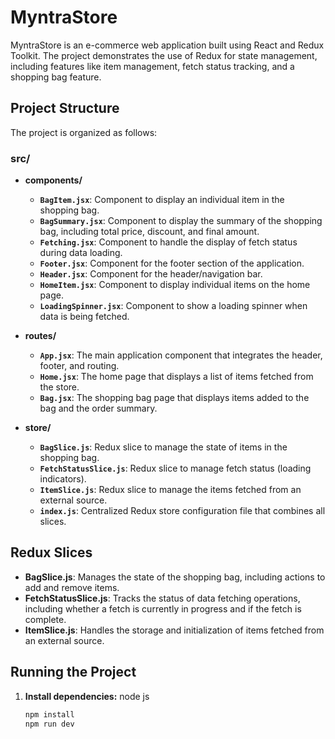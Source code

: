 # MyntraStore

MyntraStore is an e-commerce web application built using React and Redux Toolkit. The project demonstrates the use of Redux for state management, including features like item management, fetch status tracking, and a shopping bag feature.

## Project Structure

The project is organized as follows:

### **src/**

- **components/**
  - **`BagItem.jsx`**: Component to display an individual item in the shopping bag.
  - **`BagSummary.jsx`**: Component to display the summary of the shopping bag, including total price, discount, and final amount.
  - **`Fetching.jsx`**: Component to handle the display of fetch status during data loading.
  - **`Footer.jsx`**: Component for the footer section of the application.
  - **`Header.jsx`**: Component for the header/navigation bar.
  - **`HomeItem.jsx`**: Component to display individual items on the home page.
  - **`LoadingSpinner.jsx`**: Component to show a loading spinner when data is being fetched.

- **routes/**
  - **`App.jsx`**: The main application component that integrates the header, footer, and routing.
  - **`Home.jsx`**: The home page that displays a list of items fetched from the store.
  - **`Bag.jsx`**: The shopping bag page that displays items added to the bag and the order summary.

- **store/**
  - **`BagSlice.js`**: Redux slice to manage the state of items in the shopping bag.
  - **`FetchStatusSlice.js`**: Redux slice to manage fetch status (loading indicators).
  - **`ItemSlice.js`**: Redux slice to manage the items fetched from an external source.
  - **`index.js`**: Centralized Redux store configuration file that combines all slices.

## Redux Slices

- **BagSlice.js**: Manages the state of the shopping bag, including actions to add and remove items.
- **FetchStatusSlice.js**: Tracks the status of data fetching operations, including whether a fetch is currently in progress and if the fetch is complete.
- **ItemSlice.js**: Handles the storage and initialization of items fetched from an external source.

## Running the Project

1. **Install dependencies:**
     node js
   ```bash
   npm install
   npm run dev

